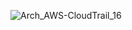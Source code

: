 ![Arch_AWS-CloudTrail_16](https://github.com/user-attachments/assets/f405b1f0-2db9-458a-861f-2102ded2868b)
